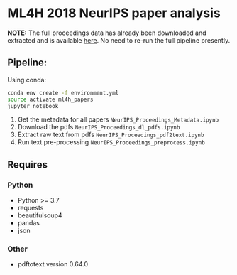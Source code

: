 # ML4H 2018 NeurIPS paper analysis

**NOTE:** The full proceedings data has already been downloaded and extracted and is available [here](https://drive.google.com/drive/folders/10W316Q5w1cqeNa-HmBOOuVtXfk4Cc3tz). No need to re-run the full pipeline presently.

## Pipeline:

Using conda:

```bash
conda env create -f environment.yml
source activate ml4h_papers
jupyter notebook
```

1. Get the metadata for all papers `NeurIPS_Proceedings_Metadata.ipynb`
2. Download the pdfs `NeurIPS_Proceedings_dl_pdfs.ipynb`
3. Extract raw text from pdfs `NeurIPS_Proceedings_pdf2text.ipynb`
4. Run text pre-processing `NeurIPS_Proceedings_preprocess.ipynb`

## Requires

### Python
- Python >= 3.7
- requests
- beautifulsoup4
- pandas
- json

### Other
- pdftotext version 0.64.0
